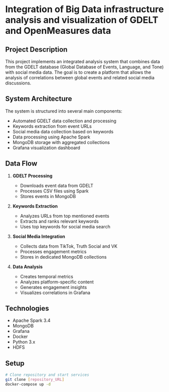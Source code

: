 # Integration of Big Data infrastructure analysis and visualization of GDELT and OpenMeasures data

## Project Description
This project implements an integrated analysis system that combines data from the GDELT database (Global Database of Events, Language, and Tone) with social media data. The goal is to create a platform that allows the analysis of correlations between global events and related social media discussions.

## System Architecture
The system is structured into several main components:
- Automated GDELT data collection and processing
- Keywords extraction from event URLs 
- Social media data collection based on keywords
- Data processing using Apache Spark
- MongoDB storage with aggregated collections
- Grafana visualization dashboard

## Data Flow
1. **GDELT Processing**
   - Downloads event data from GDELT
   - Processes CSV files using Spark
   - Stores events in MongoDB

2. **Keywords Extraction**
   - Analyzes URLs from top mentioned events
   - Extracts and ranks relevant keywords
   - Uses top keywords for social media search

3. **Social Media Integration**
   - Collects data from TikTok, Truth Social and VK
   - Processes engagement metrics
   - Stores in dedicated MongoDB collections

4. **Data Analysis**
   - Creates temporal metrics
   - Analyzes platform-specific content
   - Generates engagement insights
   - Visualizes correlations in Grafana

## Technologies
- Apache Spark 3.4
- MongoDB
- Grafana
- Docker
- Python 3.x
- HDFS

## Setup
```bash
# Clone repository and start services
git clone [repository_URL]
docker-compose up -d

